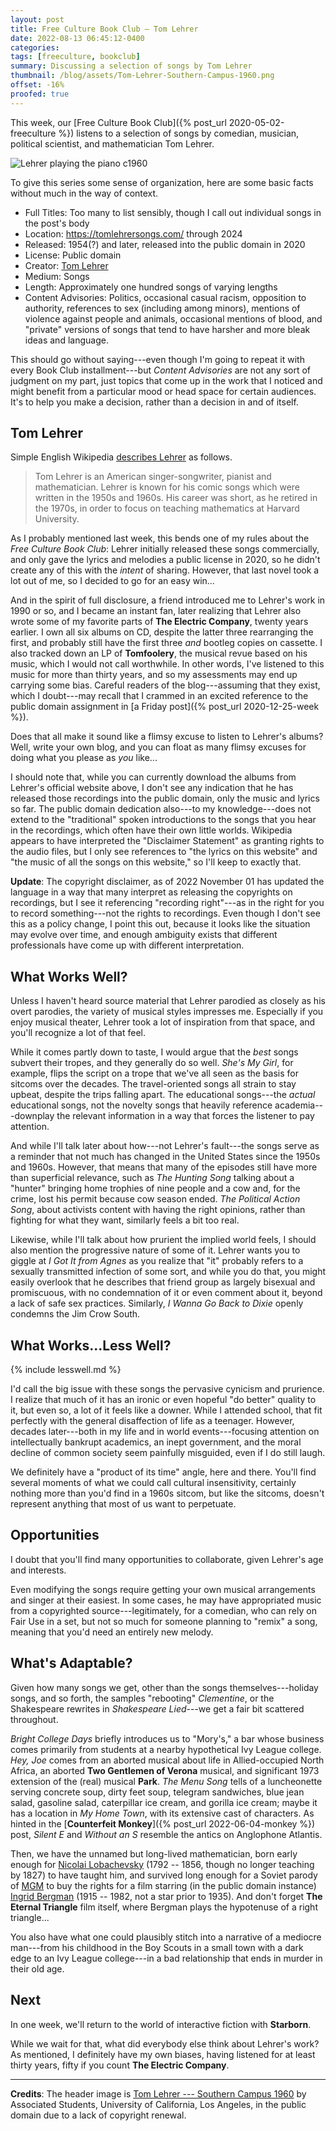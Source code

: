 ```yaml
---
layout: post
title: Free Culture Book Club — Tom Lehrer
date: 2022-08-13 06:45:12-0400
categories:
tags: [freeculture, bookclub]
summary: Discussing a selection of songs by Tom Lehrer
thumbnail: /blog/assets/Tom-Lehrer-Southern-Campus-1960.png
offset: -16%
proofed: true
---
```


This week, our [Free Culture Book Club]({% post_url 2020-05-02-freeculture %}) listens to a selection of songs by comedian, musician, political scientist, and mathematician Tom Lehrer.

![Lehrer playing the piano c1960](/blog/assets/Tom-Lehrer-Southern-Campus-1960.png "Not Victor Borge, not Mark Russell, and not whatever other piano-playing comedian who came to mind...")

To give this series some sense of organization, here are some basic facts without much in the way of context.

 * Full Titles:  Too many to list sensibly, though I call out individual songs in the post's body
 * Location:  <https://tomlehrersongs.com/> through 2024
 * Released:  1954(?) and later, released into the public domain in 2020
 * License:  Public domain
 * Creator:  [Tom Lehrer](http://tomlehrer.org/)
 * Medium:  Songs
 * Length:  Approximately one hundred songs of varying lengths
 * Content Advisories:  Politics, occasional casual racism, opposition to authority, references to sex (including among minors), mentions of violence against people and animals, occasional mentions of blood, and "private" versions of songs that tend to have harsher and more bleak ideas and language.

This should go without saying---even though I'm going to repeat it with every Book Club installment---but *Content Advisories* are not any sort of judgment on my part, just topics that come up in the work that I noticed and might benefit from a particular mood or head space for certain audiences.  It's to help you make a decision, rather than a decision in and of itself.

## Tom Lehrer

Simple English Wikipedia [describes Lehrer](https://simple.wikipedia.org/wiki/Tom_Lehrer) as follows.

 > Tom Lehrer is an American singer-songwriter, pianist and mathematician. Lehrer is known for his comic songs which were written in the 1950s and 1960s. His career was short, as he retired in the 1970s, in order to focus on teaching mathematics at Harvard University.

As I probably mentioned last week, this bends one of my rules about the *Free Culture Book Club*:  Lehrer initially released these songs commercially, and only gave the lyrics and melodies a public license in 2020, so he didn't create any of this with the *intent* of sharing.  However, that last novel took a lot out of me, so I decided to go for an easy win...

And in the spirit of full disclosure, a friend introduced me to Lehrer's work in 1990 or so, and I became an instant fan, later realizing that Lehrer also wrote some of my favorite parts of **The Electric Company**, twenty years earlier.  I own all six albums on CD, despite the latter three rearranging the first, and probably still have the first three *and* bootleg copies on cassette.  I also tracked down an LP of **Tomfoolery**, the musical revue based on his music, which I would not call worthwhile.  In other words, I've listened to this music for more than thirty years, and so my assessments may end up carrying some bias.  Careful readers of the blog---assuming that they exist, which I doubt---may recall that I crammed in an excited reference to the public domain assignment in [a Friday post]({% post_url 2020-12-25-week %}).

Does that all make it sound like a flimsy excuse to listen to Lehrer's albums?  Well, write your own blog, and you can float as many flimsy excuses for doing what you please as *you* like...

I should note that, while you can currently download the albums from Lehrer's official website above, I don't see any indication that he has released those recordings into the public domain, only the music and lyrics so far.  The public domain dedication also---to my knowledge---does not extend to the "traditional" spoken introductions to the songs that you hear in the recordings, which often have their own little worlds.  Wikipedia appears to have interpreted the "Disclaimer Statement" as granting rights to the audio files, but I only see references to "the lyrics on this website" and "the music of all the songs on this website," so I'll keep to exactly that.

**Update**:  The copyright disclaimer, as of 2022 November 01 has updated the language in a way that many interpret as releasing the copyrights on recordings, but I see it referencing "recording right"---as in the right for you to record something---not the rights to recordings.  Even though I don't see this as a policy change, I point this out, because it looks like the situation may evolve over time, and enough ambiguity exists that different professionals have come up with different interpretation.

## What Works Well?

Unless I haven't heard source material that Lehrer parodied as closely as his overt parodies, the variety of musical styles impresses me.  Especially if you enjoy musical theater, Lehrer took a lot of inspiration from that space, and you'll recognize a lot of that feel.

While it comes partly down to taste, I would argue that the *best* songs subvert their tropes, and they generally do so well.  *She's My Girl*, for example, flips the script on a trope that we've all seen as the basis for sitcoms over the decades.  The travel-oriented songs all strain to stay upbeat, despite the trips falling apart.  The educational songs---the *actual* educational songs, not the novelty songs that heavily reference academia---downplay the relevant information in a way that forces the listener to pay attention.

And while I'll talk later about how---not Lehrer's fault---the songs serve as a reminder that not much has changed in the United States since the 1950s and 1960s.  However, that means that many of the episodes still have more than superficial relevance, such as *The Hunting Song* talking about a "hunter" bringing home trophies of nine people and a cow and, for the crime, lost his permit because cow season ended.  *The Political Action Song*, about activists content with having the right opinions, rather than fighting for what they want, similarly feels a bit too real.

Likewise, while I'll talk about how prurient the implied world feels, I should also mention the progressive nature of some of it.  Lehrer wants you to giggle at *I Got It from Agnes* as you realize that "it" probably refers to a sexually transmitted infection of some sort, and while you do that, you might easily overlook that he describes that friend group as largely bisexual and promiscuous, with no condemnation of it or even comment about it, beyond a lack of safe sex practices.  Similarly, *I Wanna Go Back to Dixie* openly condemns the Jim Crow South.

## What Works...Less Well?

{% include lesswell.md %}

I'd call the big issue with these songs the pervasive cynicism and prurience.  I realize that much of it has an ironic or even hopeful "do better" quality to it, but even so, a lot of it feels like a downer.  While I attended school, that fit perfectly with the general disaffection of life as a teenager.  However, decades later---both in my life and in world events---focusing attention on intellectually bankrupt academics, an inept government, and the moral decline of common society seem painfully misguided, even if I do still laugh.

We definitely have a "product of its time" angle, here and there.  You'll find several moments of what we could call cultural insensitivity, certainly nothing more than you'd find in a 1960s sitcom, but like the sitcoms, doesn't represent anything that most of us want to perpetuate.

## Opportunities

I doubt that you'll find many opportunities to collaborate, given Lehrer's age and interests.

Even modifying the songs require getting your own musical arrangements and singer at their easiest.  In some cases, he may have appropriated music from a copyrighted source---legitimately, for a comedian, who can rely on Fair Use in a set, but not so much for someone planning to "remix" a song, meaning that you'd need an entirely new melody.

## What's Adaptable?

Given how many songs we get, other than the songs themselves---holiday songs, and so forth, the samples "rebooting" *Clementine*, or the Shakespeare rewrites in *Shakespeare Lied*---we get a fair bit scattered throughout.

*Bright College Days* briefly introduces us to "Mory's," a bar whose business comes primarily from students at a nearby hypothetical Ivy League college.  *Hey, Joe* comes from an aborted musical about life in Allied-occupied North Africa, an aborted **Two Gentlemen of Verona** musical, and significant 1973 extension of the (real) musical **Park**.  *The Menu Song* tells of a luncheonette serving concrete soup, dirty feet soup, telegram sandwiches, blue jean salad, gasoline salad,  caterpillar ice cream, and gorilla ice cream; maybe it has a location in *My Home Town*, with its extensive cast of characters.  As hinted in the [**Counterfeit Monkey**]({% post_url 2022-06-04-monkey %}) post, *Silent E* and *Without an S* resemble the antics on Anglophone Atlantis.

Then, we have the unnamed but long-lived mathematician, born early enough for [Nicolai Lobachevsky](https://en.wikipedia.org/wiki/Nikolai_Lobachevsky) (1792 -- 1856, though no longer teaching by 1827) to have taught him, and survived long enough for a Soviet parody of [MGM](https://en.wikipedia.org/wiki/Metro-Goldwyn-Mayer) to buy the rights for a film starring (in the public domain instance) [Ingrid Bergman](https://en.wikipedia.org/wiki/Ingrid_Bergman) (1915 -- 1982, not a star prior to 1935).  And don't forget **The Eternal Triangle** film itself, where Bergman plays the hypotenuse of a right triangle...

You also have what one could plausibly stitch into a narrative of a mediocre man---from his childhood in the Boy Scouts in a small town with a dark edge to an Ivy League college---in a bad relationship that ends in murder in their old age.

## Next

In one week, we'll return to the world of interactive fiction with **Starborn**.

While we wait for that, what did everybody else think about Lehrer's work?  As mentioned, I definitely have my own biases, having listened for at least thirty years, fifty if you count **The Electric Company**.

* * *

**Credits**:  The header image is [Tom Lehrer --- Southern Campus 1960](https://commons.wikimedia.org/wiki/File:Tom_Lehrer_-_Southern_Campus_1960.jpg) by Associated Students, University of California, Los Angeles, in the public domain due to a lack of copyright renewal.

